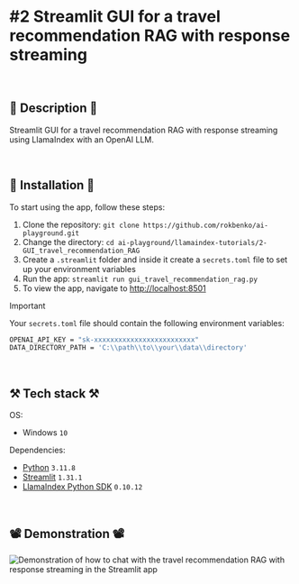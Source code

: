 # #2 Streamlit GUI for a travel recommendation RAG with response streaming

<br>

## 📖 Description 📖

Streamlit GUI for a travel recommendation RAG with response streaming using LlamaIndex with an OpenAI LLM.

<br>

## 🚀 Installation 🚀

To start using the app, follow these steps:

1. Clone the repository: `git clone https://github.com/rokbenko/ai-playground.git`
2. Change the directory: `cd ai-playground/llamaindex-tutorials/2-GUI_travel_recommendation_RAG`
3. Create a `.streamlit` folder and inside it create a `secrets.toml` file to set up your environment variables
4. Run the app: `streamlit run gui_travel_recommendation_rag.py`
5. To view the app, navigate to [http://localhost:8501](http://localhost:8501)

> [!IMPORTANT]
> Your `secrets.toml` file should contain the following environment variables:
>
> ```bash
> OPENAI_API_KEY = "sk-xxxxxxxxxxxxxxxxxxxxxxxxx"
> DATA_DIRECTORY_PATH = 'C:\\path\\to\\your\\data\\directory'
> ```

<br>

## ⚒️ Tech stack ⚒️

OS:

- Windows `10`

Dependencies:

- [Python](https://www.python.org/) `3.11.8`
- [Streamlit](https://pypi.org/project/streamlit/) `1.31.1`
- [LlamaIndex Python SDK](https://pypi.org/project/llama-index/) `0.10.12`

<br>

## 📽️ Demonstration 📽️

![Demonstration of how to chat with the travel recommendation RAG with response streaming in the Streamlit app](https://github.com/rokbenko/ai-playground/blob/main/llamaindex-tutorials/2-GUI_travel_recommendation_RAG/demonstration.gif)
